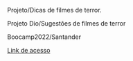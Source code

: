 Projeto/Dicas de filmes de terror.

Projeto Dio/Sugestões de filmes de terror


Boocamp2022/Santander


[Link de acesso](https://www.adorocinema.com/filmes/melhores/genero-13009/)
